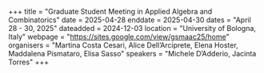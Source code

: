 +++
title = "Graduate Student Meeting in Applied Algebra and Combinatorics"
date = 2025-04-28
enddate = 2025-04-30
dates = "April 28 - 30, 2025"
dateadded = 2024-12-03
location = "University of Bologna, Italy"
webpage = "https://sites.google.com/view/gsmaac25/home"
organisers = "Martina Costa Cesari, Alice Dell’Arciprete, Elena Hoster, Maddalena Pismataro, Elisa Sasso"
speakers = "Michele D’Adderio, Jacinta Torres"
+++
